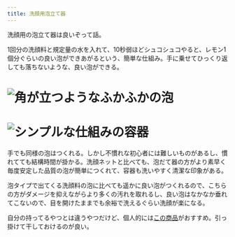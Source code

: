 ```yaml
---
title: 洗顔用泡立て器
---
```

洗顔用の泡立て器は良いぞって話。

1回分の洗顔料と規定量の水を入れて、10秒弱ほどシュコシュコやると、レモン1個分ぐらいの良い泡ができあがるという、簡単な仕組み。手に乗せてひっくり返しても落ちないような、良い泡ができる。

![](https://lh3.googleusercontent.com/Cqbe3wuj1bRoZvA91bgVOvDel0ZjXdnlOrOMIAIQ50HsFsvgzc5DZBomb9pdYcMX5BLd5uY2ekMQLa1n3PslVvybTlROXacXC1K8xeiBZSfuPvoucof-O55mCvVDa_GjY4iDCcqNAu01XllIJcMne-jgsqkiyZuB8zp1KXl9lkYjwHf95vqAP5l6 "角が立つようなふかふかの泡")
===============================================================================================================================================================================================================================================

![](https://lh4.googleusercontent.com/XLn2AhcCf1P7e0cDbyd1lI5e8-vJ5jFRH815vB1dbS9tiiVe42D-mOD91RLDn--zC1FmbdBeq1vr9wtn1nK0csB_GlhH2IDNjSLVOfKPkDRJJi5tWZEVM172UKnA-tp7AzgCHbOKU2BqZYwPZaZHtepb9hfCADsau1JZPTQDo7nz_bhysQ0UGLFx "シンプルな仕組みの容器")
=============================================================================================================================================================================================================================================

手でも同様の泡はつくれる。しかし不慣れな初心者には難しいものがあるし、慣れてても結構時間が掛かる。洗顔ネットと比べても、泡だて器の方がより素早く毎度安定した品質の泡が簡単につくれて、容器も洗いやすく清潔な印象がある。

泡タイプで出てくる洗顔料の泡に比べても遥かに良い泡がつくれるので、こちらの方がダメージを抑えながらより多くの汚れを取れるし、良い泡はなかなか垂れてこないので、目を開けたままでも余裕で洗えるぐらい洗顔が楽になる。

自分の持ってるやつとは違うやつだけど、個人的には[この商品](https://www.amazon.co.jp/dp/B09KMP9GDN)がおすすめ。引っ掛けて干しておけるのが良い。
